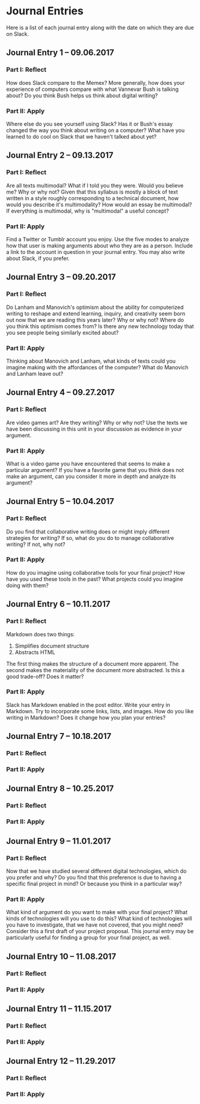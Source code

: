 # Journal Entries

Here is a list of each journal entry along with the date on which they are due on Slack.

## Journal Entry 1 – 09.06.2017

### Part I: Reflect

How does Slack compare to the Memex? More generally, how does your experience of computers compare with what Vannevar Bush is talking about? Do you think Bush helps us think about digital writing?

### Part II: Apply

Where else do you see yourself using Slack? Has it or Bush's essay changed the way you think about writing on a computer? What have you learned to do cool on Slack that we haven't talked about yet?

## Journal Entry 2 – 09.13.2017

### Part I: Reflect

Are all texts multimodal? What if I told you they were. Would you believe me? Why or why not? Given that this syllabus is mostly a block of text written in a style roughly corresponding to a technical document, how would you describe it's multimodality? How would an essay be multimodal? If everything is multimodal, why is "multimodal" a useful concept?

### Part II: Apply

Find a Twitter or Tumblr account you enjoy. Use the five modes to analyze how that user is making arguments about who they are as a person. Include a link to the account in question in your journal entry. You may also write about Slack, if you prefer.

## Journal Entry 3 – 09.20.2017

### Part I: Reflect

Do Lanham and Manovich's optimism about the ability for computerized writing to reshape and extend learning, inquiry, and creativity seem born out now that we are reading this years later? Why or why not? Where do you think this optimism comes from? Is there any new technology today that you see people being similarly excited about?

### Part II: Apply

Thinking about Manovich and Lanham, what kinds of texts could you imagine making with the affordances of the computer? What do Manovich and Lanham leave out?

## Journal Entry 4 – 09.27.2017

### Part I: Reflect

Are video games art? Are they writing? Why or why not? Use the texts we have been discussing in this unit in your discussion as evidence in your argument.

### Part II: Apply

What is a video game you have encountered that seems to make a particular argument? If you have a favorite game that you think does not make an argument, can you consider it more in depth and analyze its argument?

## Journal Entry 5 – 10.04.2017

### Part I: Reflect

Do you find that collaborative writing does or might imply different strategies for writing? If so, what do you do to manage collaborative writing? If not, why not?

### Part II: Apply

How do you imagine using collaborative tools for your final project? How have you used these tools in the past? What projects could you imagine doing with them?

## Journal Entry 6 – 10.11.2017

### Part I: Reflect

Markdown does two things:

1. Simplifies document structure
1. Abstracts HTML

The first thing makes the structure of a document more apparent. The second makes the materiality of the document more abstracted. Is this a good trade-off? Does it matter? 

### Part II: Apply

Slack has Markdown enabled in the post editor. Write your entry in Markdown. Try to incorporate some links, lists, and images. How do you like writing in Markdown? Does it change how you plan your entries?

## Journal Entry 7 – 10.18.2017

### Part I: Reflect

### Part II: Apply

## Journal Entry 8 – 10.25.2017

### Part I: Reflect

### Part II: Apply

## Journal Entry 9 – 11.01.2017

### Part I: Reflect

Now that we have studied several different digital technologies, which do you prefer and why? Do you find that this preference is due to having a specific final project in mind? Or because you think in a particular way?

### Part II: Apply

What kind of argument do you want to make with your final project? What kinds of technologies will you use to do this? What kind of technologies will you have to investigate, that we have not covered, that you might need? Consider this a first draft of your project proposal. This journal entry may be particularly useful for finding a group for your final project, as well.

## Journal Entry 10 – 11.08.2017

### Part I: Reflect

### Part II: Apply

## Journal Entry 11 – 11.15.2017

### Part I: Reflect

### Part II: Apply

## Journal Entry 12 – 11.29.2017

### Part I: Reflect

### Part II: Apply